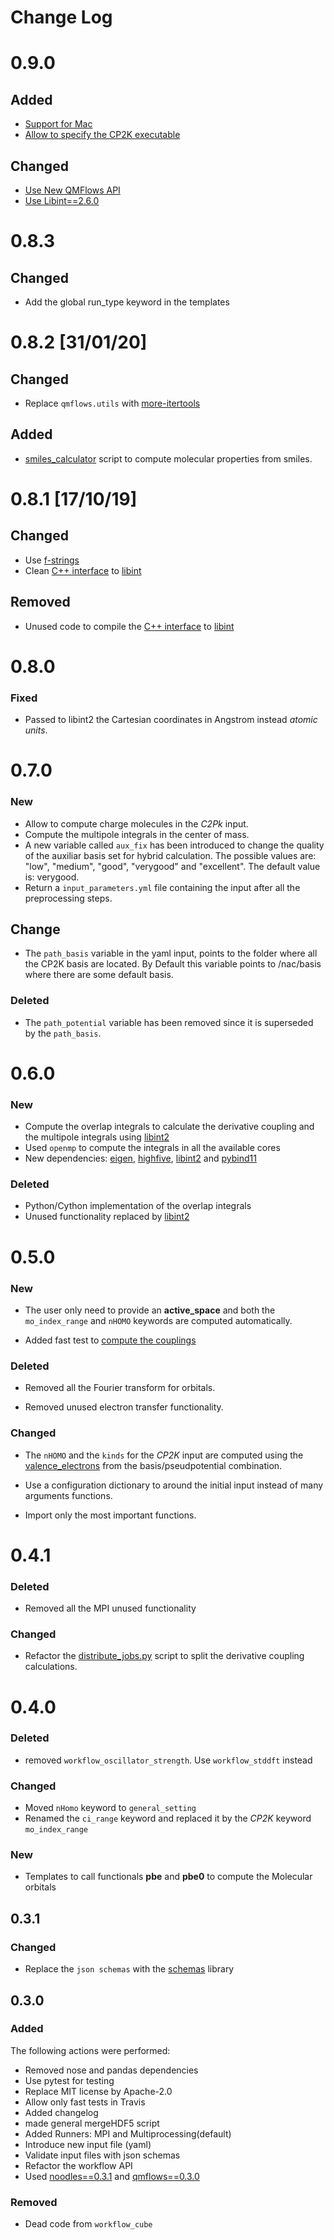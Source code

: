 # Change Log

# 0.9.0
## Added
* [Support for Mac](https://github.com/SCM-NV/qmflows-namd/issues/231)
* [Allow to specify the CP2K executable](https://github.com/SCM-NV/qmflows-namd/issues/226)

## Changed
* [Use New QMFlows API](https://github.com/SCM-NV/qmflows-namd/issues/227)
* [Use Libint==2.6.0](https://github.com/SCM-NV/qmflows-namd/issues/234)

# 0.8.3

## Changed
* Add the global run_type  keyword in the templates

# 0.8.2 [31/01/20]

## Changed

* Replace `qmflows.utils` with [more-itertools](https://more-itertools.readthedocs.io/en/stable/index.html)

## Added
* [smiles_calculator](https://github.com/SCM-NV/qmflows-namd/blob/master/scripts/qmflows/smiles_calculator.py) script to compute molecular properties from smiles.

# 0.8.1 [17/10/19]

## Changed
* Use [f-strings](https://docs.python.org/3/reference/lexical_analysis.html#f-strings)
* Clean [C++ interface](https://cgithub.com/SCM-NV/qmflows-namd/blob/master/libint/compute_integrals.cc) to [libint](https://github.com/evaleev/libint)

## Removed
* Unused code to compile the [C++ interface](https://cgithub.com/SCM-NV/qmflows-namd/blob/master/libint/compute_integrals.cc) to [libint](https://github.com/evaleev/libint)

# 0.8.0

### Fixed

* Passed to libint2 the Cartesian coordinates in Angstrom instead *atomic units*.


# 0.7.0

### New

 * Allow to compute charge molecules in the *C2Pk* input.
 * Compute the multipole integrals in the center of mass.
 * A new variable called ``aux_fix`` has been introduced to change the quality of the auxiliar basis set
   for hybrid calculation. The possible values are: "low", "medium", "good", "verygood" and "excellent".
   The default value is: verygood.
 * Return a ``input_parameters.yml`` file containing the input after all the preprocessing steps.

## Change

 * The ``path_basis`` variable in the yaml input, points to the folder where all the CP2K basis are located.
   By Default this variable points to <Installation>/nac/basis where there are some default basis.

### Deleted

* The ``path_potential`` variable has been removed since it is superseded by the ``path_basis``.


# 0.6.0

### New
 * Compute the overlap integrals to calculate the derivative coupling and the multipole integrals using [libint2](https://github.com/evaleev/)
 * Used `openmp` to compute the integrals in all the available cores
 * New dependencies: [eigen](http://eigen.tuxfamily.org/dox/), [highfive](https://github.com/BlueBrain/HighFive/tree/master/include/highfive), [libint2](https://github.com/evaleev/libint/wiki) and [pybind11](https://pybind11.readthedocs.io/en/master/)
 
### Deleted
 
 * Python/Cython implementation of the overlap integrals
 * Unused functionality replaced by [libint2](https://github.com/evaleev/)

# 0.5.0

### New

* The user only need to provide an **active_space** and both the `mo_index_range` and `nHOMO`  keywords are computed automatically.

* Added fast test to [compute the couplings](https://github.com/SCM-NV/qmflows-namd/blob/master/test/test_coupling.py)

### Deleted

* Removed all the Fourier transform for orbitals.

* Removed unused electron transfer functionality.

### Changed

* The `nHOMO` and the `kinds` for the *CP2K* input are computed using the [valence_electrons](https://github.com/SCM-NV/qmflows-namd/blob/master/nac/basisSet/valence_electrons.json) from the basis/pseudpotential combination.

* Use a configuration dictionary to around the initial input instead of many arguments functions.

* Import only the most important functions.


# 0.4.1

### Deleted

* Removed all the MPI unused functionality

### Changed

* Refactor the [distribute_jobs.py](https://github.com/SCM-NV/qmflows-namd/blob/master/scripts/distribution/distribute_jobs.py) script to split the derivative coupling calculations.

# 0.4.0

### Deleted

* removed `workflow_oscillator_strength`. Use `workflow_stddft` instead

### Changed

* Moved `nHomo` keyword to `general_setting`
* Renamed the `ci_range` keyword and replaced it by the *CP2K* keyword `mo_index_range`

### New
* Templates to call functionals **pbe** and **pbe0** to compute the Molecular orbitals


## 0.3.1

### Changed

* Replace the `json schemas` with the [schemas](https://github.com/keleshev/schema) library


## 0.3.0

### Added

The following actions were performed:
* Removed nose and pandas dependencies
* Use pytest for testing
* Replace MIT license by Apache-2.0
* Allow only fast tests in Travis
* Added changelog
* made general mergeHDF5 script
* Added Runners: MPI and Multiprocessing(default)
* Introduce new input file (yaml)
* Validate input files with json schemas
* Refactor the workflow API
* Used [noodles==0.3.1](https://github.com/NLeSC/noodles) and [qmflows==0.3.0](https://github.com/SCM-NV/qmflows)
   
   
### Removed

* Dead code from `workflow_cube`

